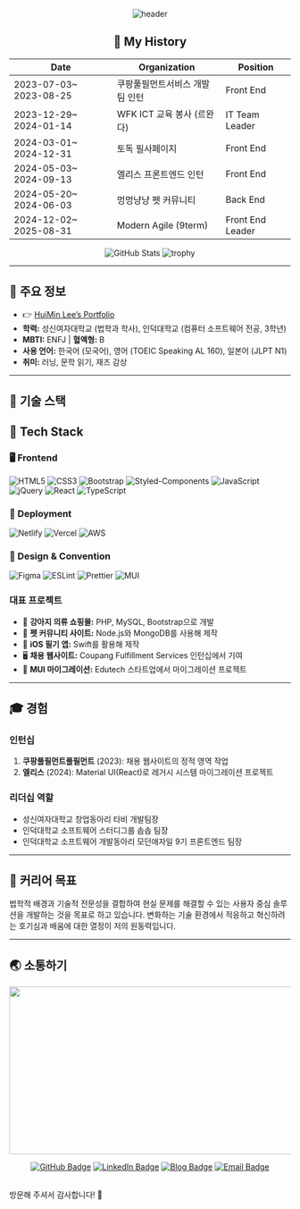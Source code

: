 <div align="center">

![header](https://capsule-render.vercel.app/api?type=waving&color=auto&height=200&section=header&text=YiHimin&fontSize=50&animation=fadeIn&fontAlignY=38&desc=The%20Frontend%20Engineer&descAlignY=51&descAlign=62)

</div>

<div align="center">

## 📖 My History

| Date                  | Organization                 | Position      |
|-----------------------|------------------------------|---------------|
| 2023-07-03~ 2023-08-25| 쿠팡풀필먼트서비스 개발팀 인턴       | Front End     |
| 2023-12-29~ 2024-01-14| WFK ICT 교육 봉사 (르완다)       | IT Team Leader|
| 2024-03-01~ 2024-12-31| 토독 필사페이지                  | Front End     |
| 2024-05-03~ 2024-09-13| 엘리스 프론트엔드 인턴             | Front End     |
| 2024-05-20~ 2024-06-03| 멍멍냥냥 펫 커뮤니티               | Back End     |
| 2024-12-02~ 2025-08-31| Modern Agile (9term)          | Front End Leader   |


![GitHub Stats](https://github-readme-stats.vercel.app/api?username=yihimin&show_icons=true&theme=synthwave)
![trophy](https://github-profile-trophy.vercel.app/?username=yihimin&theme=dracula)
</div>

---

## 🌟 주요 정보
- 👉 [HuiMin Lee’s Portfolio](https://yihimin.notion.site/HuiMin-Lee-1bbf13151be2801aa4ced3f0f6b75e0a)
- **학력:** 성신여자대학교 (법학과 학사), 인덕대학교 (컴퓨터 소프트웨어 전공, 3학년)
- **MBTI:** ENFJ | **혈액형:** B
- **사용 언어:** 한국어 (모국어), 영어 (TOEIC Speaking AL 160), 일본어 (JLPT N1)
- **취미:** 러닝, 문학 읽기, 재즈 감상

---

## 🔨 기술 스택

## 📌 Tech Stack

### 🖥️ Frontend  
![HTML5](https://img.shields.io/badge/-HTML5-E34F26?style=flat&logo=html5&logoColor=white)
![CSS3](https://img.shields.io/badge/-CSS3-1572B6?style=flat&logo=css3&logoColor=white)
![Bootstrap](https://img.shields.io/badge/-Bootstrap-563D7C?style=flat&logo=bootstrap&logoColor=white)
![Styled-Components](https://img.shields.io/badge/-Styled--Components-DB7093?style=flat&logo=styled-components&logoColor=white)
![JavaScript](https://img.shields.io/badge/-JavaScript-F7DF1E?style=flat&logo=javascript&logoColor=black)
![jQuery](https://img.shields.io/badge/-jQuery-0769AD?style=flat&logo=jquery&logoColor=white)
![React](https://img.shields.io/badge/-React-61DAFB?style=flat&logo=react&logoColor=black)
![TypeScript](https://img.shields.io/badge/-TypeScript-3178C6?style=flat&logo=typescript&logoColor=white)

### 🚀 Deployment  
![Netlify](https://img.shields.io/badge/-Netlify-00C7B7?style=flat&logo=netlify&logoColor=white)
![Vercel](https://img.shields.io/badge/-Vercel-000000?style=flat&logo=vercel&logoColor=white)
![AWS](https://img.shields.io/badge/-AWS-FF9900?style=flat&logo=amazon-aws&logoColor=white)

### 🎨 Design & Convention  
![Figma](https://img.shields.io/badge/-Figma-F24E1E?style=flat&logo=figma&logoColor=white)
![ESLint](https://img.shields.io/badge/-ESLint-4B32C3?style=flat&logo=eslint&logoColor=white)
![Prettier](https://img.shields.io/badge/-Prettier-F7B93E?style=flat&logo=prettier&logoColor=black)
![MUI](https://img.shields.io/badge/-MUI-007FFF?style=flat&logo=mui&logoColor=white)

</div>

### 대표 프로젝트
- 🛒 **강아지 의류 쇼핑몰:** PHP, MySQL, Bootstrap으로 개발
- 🐾 **펫 커뮤니티 사이트:** Node.js와 MongoDB를 사용해 제작
- 📱 **iOS 필기 앱:** Swift를 활용해 제작
- 🖥️ **채용 웹사이트:** Coupang Fulfillment Services 인턴십에서 기여
- 🚀 **MUI 마이그레이션:** Edutech 스타트업에서 마이그레이션 프로젝트

---

## 🎓 경험

### 인턴십
1. **쿠팡풀필먼트풀필먼트** (2023): 채용 웹사이트의 정적 영역 작업
2. **엘리스** (2024): Material UI(React)로 레거시 시스템 마이그레이션 프로젝트

### 리더십 역할
- 성신여자대학교 창업동아리 타비 개발팀장
- 인덕대학교 소프트웨어 스터디그룹 솝솝 팀장
- 인덕대학교 소프트웨어 개발동아리 모던애자일 9기 프론트엔드 팀장

---

## 🎯 커리어 목표

법학적 배경과 기술적 전문성을 결합하여 현실 문제를 해결할 수 있는 사용자 중심 솔루션을 개발하는 것을 목표로 하고 있습니다. 변화하는 기술 환경에서 적응하고 혁신하려는 호기심과 배움에 대한 열정이 저의 원동력입니다.

---

## 🌏 소통하기
<div align="center">
<a href="https://github.com/devxb/gitanimals">
<img
  src="https://render.gitanimals.org/farms/yihimin"
  width="600"
  height="300"
/>
</a>


[![GitHub Badge](https://img.shields.io/badge/GitHub-181717?style=flat-square&logo=github&logoColor=white)](https://github.com/yihimin)
[![LinkedIn Badge](https://img.shields.io/badge/LinkedIn-0A66C2?style=flat-square&logo=linkedin&logoColor=white)](https://linkedin.com/in/희민-이-984366238/)
[![Blog Badge](https://img.shields.io/badge/Blog-DD0B78?style=flat-square&logo=notion&logoColor=white)](https://medium.com/@yihimin01)
[![Email Badge](https://img.shields.io/badge/Email-EA4335?style=flat-square&logo=gmail&logoColor=white)](mailto:yihimin@gmail.com)
</div>

<br>
방문해 주셔서 감사합니다! 🚀

